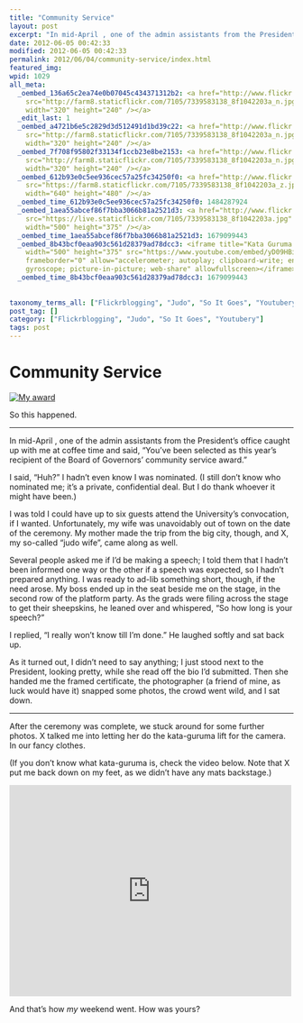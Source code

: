 ```yaml
---
title: "Community Service"
layout: post
excerpt: "In mid-April , one of the admin assis­tants from the President’s office caught up with me at cof­fee time and said, “You’ve been selected as this year’s recip­i­ent of the Board of Gov­er­nors’ com­mu­nity ser­vice award.”"
date: 2012-06-05 00:42:33
modified: 2012-06-05 00:42:33
permalink: 2012/06/04/community-service/index.html
featured_img: 
wpid: 1029
all_meta: 
  _oembed_136a65c2ea74e0b07045c434371312b2: <a href="http://www.flickr.com/photos/pj/7339583138/"><img
    src="http://farm8.staticflickr.com/7105/7339583138_8f1042203a_n.jpg" alt="My award"
    width="320" height="240" /></a>
  _edit_last: 1
  _oembed_a4721b6e5c2829d3d512491d1bd39c22: <a href="http://www.flickr.com/photos/pj/7339583138/"><img
    src="http://farm8.staticflickr.com/7105/7339583138_8f1042203a_n.jpg" alt="My award"
    width="320" height="240" /></a>
  _oembed_7f708f95802f33134f1ccb23e8be2153: <a href="http://www.flickr.com/photos/pj/7339583138/"><img
    src="http://farm8.staticflickr.com/7105/7339583138_8f1042203a_n.jpg" alt="My award"
    width="320" height="240" /></a>
  _oembed_612b93e0c5ee936cec57a25fc34250f0: <a href="http://www.flickr.com/photos/pj/7339583138/"><img
    src="https://farm8.staticflickr.com/7105/7339583138_8f1042203a_z.jpg" alt="My award"
    width="640" height="480" /></a>
  _oembed_time_612b93e0c5ee936cec57a25fc34250f0: 1484287924
  _oembed_1aea55abcef86f7bba3066b81a2521d3: <a href="http://www.flickr.com/photos/pj/7339583138/"><img
    src="https://live.staticflickr.com/7105/7339583138_8f1042203a.jpg" alt="My award"
    width="500" height="375" /></a>
  _oembed_time_1aea55abcef86f7bba3066b81a2521d3: 1679099443
  _oembed_8b43bcf0eaa903c561d28379ad78dcc3: <iframe title="Kata Guruma (Instructional)"
    width="500" height="375" src="https://www.youtube.com/embed/yD09HBiPgEU?feature=oembed"
    frameborder="0" allow="accelerometer; autoplay; clipboard-write; encrypted-media;
    gyroscope; picture-in-picture; web-share" allowfullscreen></iframe>
  _oembed_time_8b43bcf0eaa903c561d28379ad78dcc3: 1679099443
  
  
taxonomy_terms_all: ["Flickrblogging", "Judo", "So It Goes", "Youtubery"]
post_tag: []
category: ["Flickrblogging", "Judo", "So It Goes", "Youtubery"]
tags: post
---
```


# Community Service

[![My award](https://live.staticflickr.com/7105/7339583138_8f1042203a.jpg)](http://www.flickr.com/photos/pj/7339583138/)

So this happened.

- - - - - -

In mid-April , one of the admin assistants from the President’s office caught up with me at coffee time and said, “You’ve been selected as this year’s recipient of the Board of Governors’ community service award.”

I said, “Huh?” I hadn’t even know I was nominated. (I still don’t know who nominated me; it’s a private, confidential deal. But I do thank whoever it might have been.)

I was told I could have up to six guests attend the University’s convocation, if I wanted. Unfortunately, my wife was unavoidably out of town on the date of the ceremony. My mother made the trip from the big city, though, and X, my so-called “judo wife”, came along as well.

Several people asked me if I’d be making a speech; I told them that I hadn’t been informed one way or the other if a speech was expected, so I hadn’t prepared anything. I was ready to ad-lib something short, though, if the need arose. My boss ended up in the seat beside me on the stage, in the second row of the platform party. As the grads were filing across the stage to get their sheepskins, he leaned over and whispered, “So how long is your speech?”

I replied, “I really won’t know till I’m done.” He laughed softly and sat back up.

As it turned out, I didn’t need to say anything; I just stood next to the President, looking pretty, while she read off the bio I’d submitted. Then she handed me the framed certificate, the photographer (a friend of mine, as luck would have it) snapped some photos, the crowd went wild, and I sat down.

- - - - - -

After the ceremony was complete, we stuck around for some further photos. X talked me into letting her do the kata-guruma lift for the camera. In our fancy clothes.

(If you don’t know what kata-guruma is, check the video below. Note that X put me back down on my feet, as we didn’t have any mats backstage.)

<iframe allow="accelerometer; autoplay; clipboard-write; encrypted-media; gyroscope; picture-in-picture; web-share" allowfullscreen="" frameborder="0" height="375" loading="lazy" src="https://www.youtube.com/embed/yD09HBiPgEU?feature=oembed" title="Kata Guruma (Instructional)" width="500"></iframe>

And that’s how *my* weekend went. How was yours?
